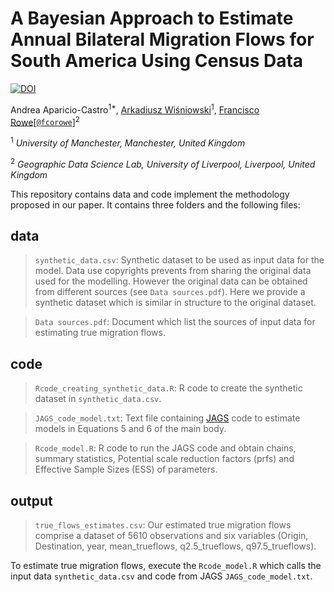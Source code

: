 # A Bayesian Approach to Estimate Annual Bilateral Migration Flows for South America Using Census Data

[![DOI](https://zenodo.org/badge/280670652.svg)](10.5281/zenodo.4054958)

Andrea Aparicio-Castro<sup>1*</sup>, [Arkadiusz Wiśniowski](https://www.research.manchester.ac.uk/portal/a.wisniowski.html)<sup>1</sup>, [Francisco Rowe](http://www.franciscorowe.com)[[`@fcorowe`](http://twitter.com/fcorowe)]<sup>2</sup>

<sup>1</sup> *University of Manchester, Manchester, United Kingdom*

<sup>2</sup> *Geographic Data Science Lab, University of Liverpool, Liverpool, United Kingdom*

This repository contains data and code implement the methodology proposed in our paper. It contains three folders and the following files:

## **data**

> `synthetic_data.csv`:
Synthetic dataset to be used as input data for the model. Data use copyrights prevents from sharing the original data used for the modelling. However the original data can be obtained from different sources (see `Data sources.pdf`). Here we provide a synthetic dataset which is similar in structure to the original dataset. 

> `Data sources.pdf`:
Document which list the sources of input data for estimating true migration flows. 



## **code**

> `Rcode_creating_synthetic_data.R`:
R code to create the synthetic dataset in `synthetic_data.csv`.

> `JAGS_code_model.txt`:
Text file containing [JAGS](http://mcmc-jags.sourceforge.net) code to estimate models in Equations 5 and 6 of the main body.

> `Rcode_model.R`:
R code to run the JAGS code and obtain chains, summary statistics, Potential scale reduction factors (prfs) and Effective Sample Sizes (ESS) of parameters.



## **output**

> `true_flows_estimates.csv`:
Our estimated true migration flows comprise a dataset of 5610 observations and six variables (Origin, Destination, year, mean_trueflows, q2.5_trueflows, q97.5_trueflows).

To estimate true migration flows, execute the `Rcode_model.R` which calls the input data `synthetic_data.csv` and code from JAGS `JAGS_code_model.txt`.


